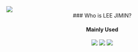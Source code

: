 <img src="https://capsule-render.vercel.app/api?type=wave&color=auto&height=300&section=header&text=Jimin's%20Github&fontSize=90" />


<div align="center">
  ### Who is LEE JIMIN?

  
  <!-- <a href="https://velog.io/@e_jim" target="_blank"><img src="https://img.shields.io/badge/python-#3776AB?style=flat-square&logo=Python&logoColor=white"/></a> -->

  #### Mainly Used
  <img src="https://img.shields.io/badge/Python-white?style=flat&logo=Python&logoColor=3776AB"/> <!-- Python badge -->
  <img src="https://img.shields.io/badge/Java-007396?style=flat&logo=OpenJDK&logoColor=white"/> <!-- Java badge -->
  <img src="https://img.shields.io/badge/C++-EF5C55?style=flat&logo=cplusplus&logoColor=white"/> <!-- c++ badge -->

</div>










<!--
**dlwlals1289/dlwlals1289** is a ✨ _special_ ✨ repository because its `README.md` (this file) appears on your GitHub profile.

Here are some ideas to get you started:

- 🔭 I’m currently working on ...
- 🌱 I’m currently learning ...
- 👯 I’m looking to collaborate on ...
- 🤔 I’m looking for help with ...
- 💬 Ask me about ...
- 📫 How to reach me: ...
- 😄 Pronouns: ...
- ⚡ Fun fact: ...
-->
